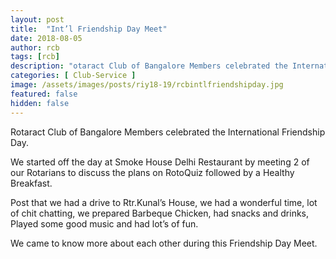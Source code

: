 ```yaml
---
layout: post
title:  "Int’l Friendship Day Meet"
date: 2018-08-05
author: rcb
tags: [rcb]
description: "otaract Club of Bangalore Members celebrated the International Friendship Day"
categories: [ Club-Service ]
image: /assets/images/posts/riy18-19/rcbintlfriendshipday.jpg
featured: false
hidden: false
---
```


Rotaract Club of Bangalore Members celebrated the International Friendship Day.

We started off the day at Smoke House Delhi Restaurant by meeting 2 of our Rotarians to discuss the plans on RotoQuiz followed by a Healthy Breakfast.

Post that we had a drive to Rtr.Kunal’s House, we had a wonderful time, lot of chit chatting, we prepared Barbeque Chicken, had snacks and drinks, Played some good music and had lot’s of fun.
 
We came to know more about each other during this Friendship Day Meet.